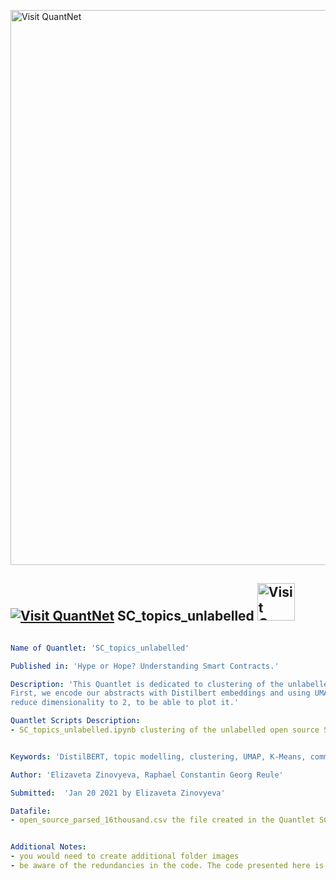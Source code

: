 [<img src="https://github.com/QuantLet/Styleguide-and-FAQ/blob/master/pictures/banner.png" width="888" alt="Visit QuantNet">](http://quantlet.de/)

## [<img src="https://github.com/QuantLet/Styleguide-and-FAQ/blob/master/pictures/qloqo.png" alt="Visit QuantNet">](http://quantlet.de/) **SC_topics_unlabelled** [<img src="https://github.com/QuantLet/Styleguide-and-FAQ/blob/master/pictures/QN2.png" width="60" alt="Visit QuantNet 2.0">](http://quantlet.de/)

```yaml

Name of Quantlet: 'SC_topics_unlabelled'

Published in: 'Hype or Hope? Understanding Smart Contracts.'

Description: 'This Quantlet is dedicated to clustering of the unlabelled open source Ethereum Smart Contracts.
First, we encode our abstracts with Distilbert embeddings and using UMAP we reduce dimensionality reduction to perform K-Means, finally again using UMAP
reduce dimensionality to 2, to be able to plot it.'

Quantlet Scripts Description:
- SC_topics_unlabelled.ipynb clustering of the unlabelled open source Smart Contracts, using Distilbert embeddings, UMAP dimensionality reduction and K-Means clustering


Keywords: 'DistilBERT, topic modelling, clustering, UMAP, K-Means, comments, source code, Solidity'

Author: 'Elizaveta Zinovyeva, Raphael Constantin Georg Reule'

Submitted:  'Jan 20 2021 by Elizaveta Zinovyeva'

Datafile:
- open_source_parsed_16thousand.csv the file created in the Quantlet SC_open_source_scraping


Additional Notes:
- you would need to create additional folder images
- be aware of the redundancies in the code. The code presented here is not made for production (neither it is optimized for production). It's purpose is solely to see and to be able to compare all the numbers presented in the paper

```